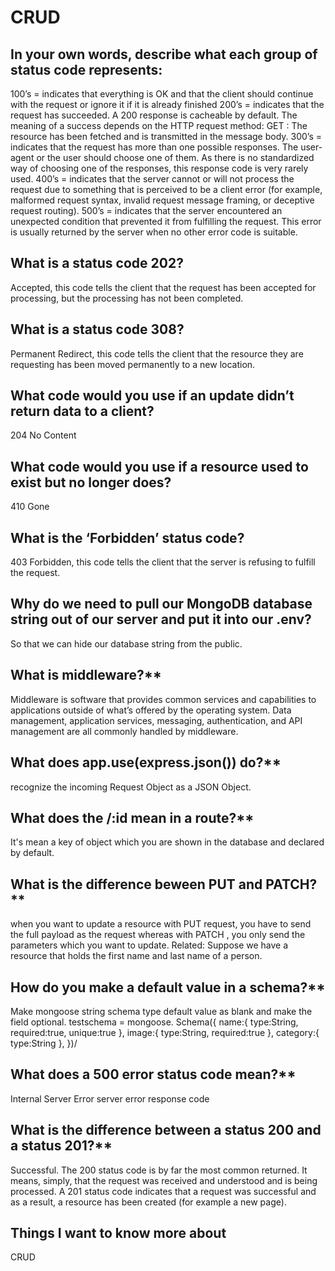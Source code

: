 # CRUD
## In your own words, describe what each group of status code represents: 

100’s = indicates that everything is OK and that the client should continue with the request or ignore it if it is already finished
200’s = indicates that the request has succeeded. A 200 response is cacheable by default. The meaning of a success depends on the HTTP request method: GET : The resource has been fetched and is transmitted in the message body.
300’s = indicates that the request has more than one possible responses. The user-agent or the user should choose one of them. As there is no standardized way of choosing one of the responses, this response code is very rarely used.
400’s = indicates that the server cannot or will not process the request due to something that is perceived to be a client error (for example, malformed request syntax, invalid request message framing, or deceptive request routing).
500’s = indicates that the server encountered an unexpected condition that prevented it from fulfilling the request. This error is usually returned by the server when no other error code is suitable.

## What is a status code 202?

Accepted, this code tells the client that the request has been accepted for processing, but the processing has not been completed.

## What is a status code 308?

Permanent Redirect, this code tells the client that the resource they are requesting has been moved permanently to a new location.

## What code would you use if an update didn’t return data to a client?

204 No Content

## What code would you use if a resource used to exist but no longer does?

410 Gone

## What is the ‘Forbidden’ status code?

403 Forbidden, this code tells the client that the server is refusing to fulfill the request.

## Why do we need to pull our MongoDB database string out of our server and put it into our .env?

So that we can hide our database string from the public.

## What is middleware?**

Middleware is software that provides common services and capabilities to applications outside of what’s offered by the operating system. 
Data management, application services, messaging, authentication, and API management are all commonly handled by middleware.

## What does app.use(express.json()) do?**

recognize the incoming Request Object as a JSON Object.

## What does the /:id mean in a route?**

It's mean a key of object which you are shown in the database and declared by default.


## What is the difference beween PUT and PATCH?**

when you want to update a resource with PUT request, you have to send the full payload as the request whereas with PATCH ,
you only send the parameters which you want to update. Related: Suppose we have a resource that holds the first name and last name of a person.

## How do you make a default value in a schema?**

Make mongoose string schema type default value as blank and make the field optional. 
testschema = mongoose. Schema({ name:{ type:String, required:true, unique:true }, image:{ type:String, required:true }, category:{ type:String }, })/

## What does a 500 error status code mean?**

Internal Server Error server error response code

## What is the difference between a status 200 and a status 201?**

Successful. The 200 status code is by far the most common returned. It means, simply, that the request was received and understood and is being processed.
A 201 status code indicates that a request was successful and as a result, a resource has been created (for example a new page).

## Things I want to know more about
CRUD
